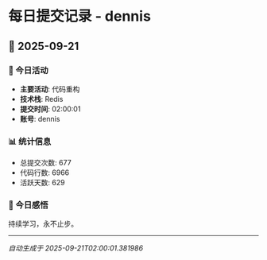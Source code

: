# 每日提交记录 - dennis

## 📅 2025-09-21

### 🎯 今日活动
- **主要活动**: 代码重构
- **技术栈**: Redis
- **提交时间**: 02:00:01
- **账号**: dennis

### 📊 统计信息
- 总提交次数: 677
- 代码行数: 6966
- 活跃天数: 629

### 💭 今日感悟
持续学习，永不止步。

---
*自动生成于 2025-09-21T02:00:01.381986*
